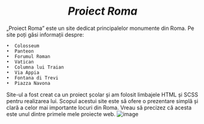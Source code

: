 <h1 align="center"><strong><em>Proiect Roma</em></strong></h1>


„Proiect Roma” este un site dedicat principalelor monumente din Roma. Pe site poți găsi informații despre:

	•  Colosseum
	•  Panteon
	•  Forumul Roman
	•  Vatican
	•  Columna lui Traian
	•  Via Appia
	•  Fontana di Trevi
	•  Piazza Navona

Site-ul a fost creat ca un proiect școlar și am folosit limbajele HTML și SCSS pentru realizarea lui. Scopul acestui site este să ofere o prezentare simplă și clară a celor mai importante locuri din Roma.
Vreau să precizez că acesta este unul dintre primele mele proiecte web.
![image](https://github.com/user-attachments/assets/d3ece161-7228-48b3-bc79-163927ecfd5d)
